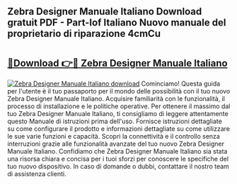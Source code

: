 ## Zebra Designer Manuale Italiano Download gratuit PDF - Part-Iof Italiano Nuovo manuale del proprietario di riparazione 4cmCu

# <h2><a href="http://dff68cw.blite.top/?on=Zebra+Designer+Manuale+Italiano">🔗Download 👉🔴 Zebra Designer Manuale Italiano</a></h2>

[![Zebra Designer Manuale Italiano download](https://i.imgur.com/lujVjoI.png)](http://dff68cw.blite.top/?on=Zebra+Designer+Manuale+Italiano)
Cominciamo! Questa guida per l'utente è il tuo passaporto per il mondo delle possibilità con il tuo nuovo Zebra Designer Manuale Italiano. Acquisire familiarità con le funzionalità, il processo di installazione e le politiche operative. Per ottenere il massimo dal tuo Zebra Designer Manuale Italiano, ti consigliamo di leggere attentamente questo Manuale di istruzioni prima dell'uso. Fornisce istruzioni dettagliate su come configurare il prodotto e informazioni dettagliate su come utilizzare le sue varie funzioni e capacità. Scopri la connettività e il controllo senza interruzioni grazie alle funzionalità avanzate del tuo nuovo Zebra Designer Manuale Italiano. Confidiamo che Zebra Designer Manuale Italiano sia stata una risorsa chiara e concisa per i tuoi sforzi per conoscere le specifiche del tuo nuovo dispositivo. In caso di domande o dubbi, contattare il nostro team di assistenza clienti.
